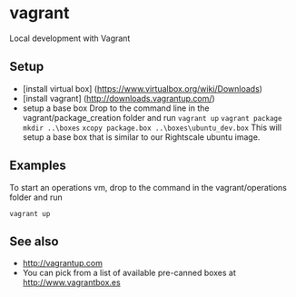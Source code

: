 vagrant
=======

Local development with Vagrant

Setup
-----
* [install virtual box] (https://www.virtualbox.org/wiki/Downloads)
* [install vagrant] (http://downloads.vagrantup.com/)
* setup a base box
    Drop to the command line in the vagrant/package_creation folder and run
      `vagrant up`
      `vagrant package`
      `mkdir ..\boxes`
      `xcopy package.box ..\boxes\ubuntu_dev.box`
    This will setup a base box that is similar to our Rightscale ubuntu image.

Examples
--------
To start an operations vm, drop to the command in the vagrant/operations folder and run

`vagrant up`


See also
--------
* http://vagrantup.com
* You can pick from a list of available pre-canned boxes at http://www.vagrantbox.es
